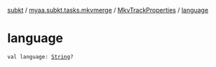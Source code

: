 [subkt](../../index.md) / [myaa.subkt.tasks.mkvmerge](../index.md) / [MkvTrackProperties](index.md) / [language](./language.md)

# language

`val language: `[`String`](https://kotlinlang.org/api/latest/jvm/stdlib/kotlin/-string/index.html)`?`